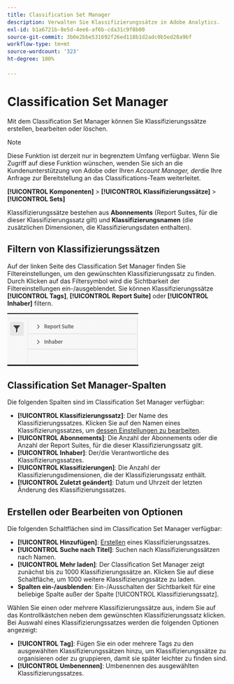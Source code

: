 ```yaml
---
title: Classification Set Manager
description: Verwalten Sie Klassifizierungssätze in Adobe Analytics.
exl-id: b1a6721b-8e5d-4ee6-af6b-cda31c9f8b00
source-git-commit: 3b0e2bbe531692f26ed118b1d2adc0b5ed28a9bf
workflow-type: tm+mt
source-wordcount: '323'
ht-degree: 100%

---
```


# Classification Set Manager

Mit dem Classification Set Manager können Sie Klassifizierungssätze erstellen, bearbeiten oder löschen.

>[!NOTE]
>
>Diese Funktion ist derzeit nur in begrenztem Umfang verfügbar. Wenn Sie Zugriff auf diese Funktion wünschen, wenden Sie sich an die Kundenunterstützung von Adobe oder Ihre*n Account Manager, der*die Ihre Anfrage zur Bereitstellung an das Classifications-Team weiterleitet.

**[!UICONTROL Komponenten]** > **[!UICONTROL Klassifizierungssätze]** > **[!UICONTROL Sets]**

Klassifizierungssätze bestehen aus **Abonnements** (Report Suites, für die dieser Klassifizierungssatz gilt) und **Klassifizierungsnamen** (die zusätzlichen Dimensionen, die Klassifizierungsdaten enthalten).

## Filtern von Klassifizierungssätzen

Auf der linken Seite des Classification Set Manager finden Sie Filtereinstellungen, um den gewünschten Klassifizierungssatz zu finden. Durch Klicken auf das Filtersymbol wird die Sichtbarkeit der Filtereinstellungen ein-/ausgeblendet. Sie können Klassifizierungssätze **[!UICONTROL Tags]**, **[!UICONTROL Report Suite]** oder **[!UICONTROL Inhaber]** filtern.

![Klassifizierungssatzfilter](../assets/classification-set-filters.png)

## Classification Set Manager-Spalten

Die folgenden Spalten sind im Classification Set Manager verfügbar:

* **[!UICONTROL Klassifizierungssatz]**: Der Name des Klassifizierungssatzes. Klicken Sie auf den Namen eines Klassifizierungssatzes, um [dessen Einstellungen zu bearbeiten](settings.md).
* **[!UICONTROL Abonnements]**: Die Anzahl der Abonnements oder die Anzahl der Report Suites, für die dieser Klassifizierungssatz gilt.
* **[!UICONTROL Inhaber]**: Der/die Verantwortliche des Klassifizierungssatzes.
* **[!UICONTROL Klassifizierungen]**: Die Anzahl der Klassifizierungsdimensionen, die der Klassifizierungssatz enthält.
* **[!UICONTROL Zuletzt geändert]**: Datum und Uhrzeit der letzten Änderung des Klassifizierungssatzes.

## Erstellen oder Bearbeiten von Optionen

Die folgenden Schaltflächen sind im Classification Set Manager verfügbar:

* **[!UICONTROL Hinzufügen]**: [Erstellen](create.md) eines Klassifizierungssatzes.
* **[!UICONTROL Suche nach Titel]**: Suchen nach Klassifizierungssätzen nach Namen.
* **[!UICONTROL Mehr laden]**: Der Classification Set Manager zeigt zunächst bis zu 1000 Klassifizierungssätze an. Klicken Sie auf diese Schaltfläche, um 1000 weitere Klassifizierungssätze zu laden.
* **Spalten ein-/ausblenden**: Ein-/Ausschalten der Sichtbarkeit für eine beliebige Spalte außer der Spalte [!UICONTROL Klassifizierungssatz].

Wählen Sie einen oder mehrere Klassifizierungssätze aus, indem Sie auf das Kontrollkästchen neben dem gewünschten Klassifizierungssatz klicken. Bei Auswahl eines Klassifizierungssatzes werden die folgenden Optionen angezeigt:

* **[!UICONTROL Tag]**: Fügen Sie ein oder mehrere Tags zu den ausgewählten Klassifizierungssätzen hinzu, um Klassifizierungssätze zu organisieren oder zu gruppieren, damit sie später leichter zu finden sind.
* **[!UICONTROL Umbenennen]**: Umbenennen des ausgewählten Klassifizierungssatzes.
